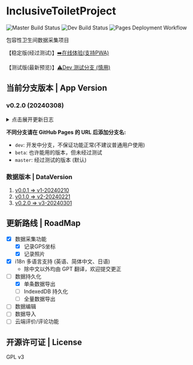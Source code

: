# InclusiveToiletProject

![Master Build Status](https://github.com/angelkawaii2/InclusiveToiletProject/actions/workflows/deploy-master.yml/badge.svg)
![Dev Build Status](https://github.com/angelkawaii2/InclusiveToiletProject/actions/workflows/deploy-dev.yml/badge.svg)
![Pages Deployment Workflow](https://github.com/Angelkawaii2/InclusiveToiletProject/actions/workflows/pages/pages-build-deployment/badge.svg)

包容性卫生间数据采集项目

【稳定版(经过测试)】[➡️在线体验(支持PWA)](https://angelkawaii2.github.io/InclusiveToiletProject/)

【测试版(最新预览)】[⚠️Dev 测试分支 (慎用)](https://angelkawaii2.github.io/InclusiveToiletProject/dev/)

## 当前分支版本 | App Version

### v0.2.0 (20240308)

<details>

<summary>
点击展开更新日志
</summary>

----

v0.2.0-dev4 变更 (20240308)

1. 修复 GPS计时器 在部分浏览器对标签页休眠后不准确的问题
2. 修复 vite变量 无法使用的问题（之后需要修ts的代码提示，现在先跑起来）
3. 修复 data 中没有 version 字段的问题
4. 更新 comments 组件，为按钮添加更多常用标签
5. 优化 页面布局和显示效果，修正一些布局偏移，添加图标到简体中文 i18n
6. 新增 判断当前部署是否为Dev分支，在主页给予用户提示

v0.2.0-dev3 变更 (20240303)

1. 修正 背景样式无法铺满页面
2. 修正 页面在宽屏下布局错乱
3. 适配 宽屏界面（iPad等）采用自适应布局
4. 修正 第三卫生间卡片样式
5. 优化 部分按钮和单选框点击面积，增强移动端易用性

已知问题：

1. 部分vita变量无法正常生效，需手动修改currentData.js中的版本号

----
v0.2.0-dev2 变更 (20240302)

1. 解耦 剩余其他组件
2. 增加 pinia 组件，管理全局状态
3. 增加 ``metadata``面板中 吹风机/干手机的选项
4. 修正 部分翻译问题

----

v0.2.0-dev1 变更 (20240301)

1. 解耦 GPSLocation 组件
2. 测试 同时部署多个分支到 GitHub Pages 以避免变更影响到 release 版本
3. 添加 DEBUG节点到data数据中，存储项目编译时间和app版本供未来可能的升级使用
4. 修复 data.toiletMetadata.score.recommendation 节点更新错误的问题

已知问题

1. 第一次点击获取gps时，deltaSec 的UI更新会延迟1秒

----

</details>

**不同分支请在 GitHub Pages 的 URL 后添加分支名:**

- ``dev``: 开发中分支，不保证功能正常(不建议普通用户使用)
- ``beta``: 也许能用的版本，但未经过测试
- ``master``: 经过测试的版本 (默认)

### 数据版本 | DataVersion

1. [v0.0.1 => v1-20240210](./data_structure/v1-20240210.md)
2. [v0.1.0 => v2-20240221](./data_structure/v2-20240221.md)
3. [v0.2.0 => v3-20240301](./data_structure/v3-20240301.md)

## 更新路线 | RoadMap

- [x] 数据采集功能
    - [x] 记录GPS坐标
    - [x] 记录照片
- [x] i18n 多语言支持 (英语、简体中文、日语)
    - 除中文以外均由 GPT 翻译，欢迎提交更正
- [ ] 数据持久化
    - [x] 单条数据导出
    - [ ] IndexedDB 持久化
    - [ ] 全量数据导出
- [ ] 数据编辑
- [ ] 数据导入
- [ ] 云端评价/评论功能

## 开源许可证 | License

GPL v3

